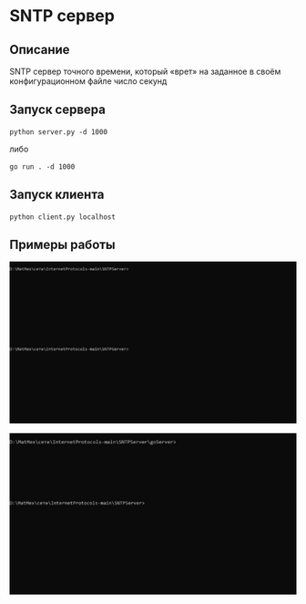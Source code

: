 # SNTP сервер

## Описание
SNTP сервер точного времени, который «врет» на заданное в своём конфигурационном файле число секунд

## Запуск сервера
```commandline
python server.py -d 1000
```
либо
```commandline
go run . -d 1000
```
## Запуск клиента
```commandline
python client.py localhost
```

## Примеры работы
![Demo](sntpDemo.gif)

![Demo](goServerDemo.gif)
